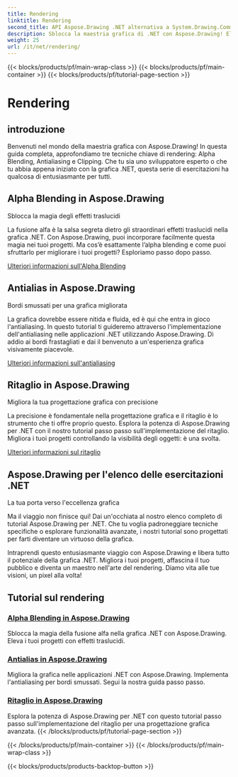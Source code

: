```yaml
---
title: Rendering
linktitle: Rendering
second_title: API Aspose.Drawing .NET alternativa a System.Drawing.Common
description: Sblocca la maestria grafica di .NET con Aspose.Drawing! Eleva i progetti con la fusione alfa per effetti traslucidi. Impara l'antialiasing e il ritaglio per design migliorati.
weight: 25
url: /it/net/rendering/
---
```


{{< blocks/products/pf/main-wrap-class >}}
{{< blocks/products/pf/main-container >}}
{{< blocks/products/pf/tutorial-page-section >}}

# Rendering

## introduzione

Benvenuti nel mondo della maestria grafica con Aspose.Drawing! In questa guida completa, approfondiamo tre tecniche chiave di rendering: Alpha Blending, Antialiasing e Clipping. Che tu sia uno sviluppatore esperto o che tu abbia appena iniziato con la grafica .NET, questa serie di esercitazioni ha qualcosa di entusiasmante per tutti.

## Alpha Blending in Aspose.Drawing
Sblocca la magia degli effetti traslucidi

La fusione alfa è la salsa segreta dietro gli straordinari effetti traslucidi nella grafica .NET. Con Aspose.Drawing, puoi incorporare facilmente questa magia nei tuoi progetti. Ma cos’è esattamente l’alpha blending e come puoi sfruttarlo per migliorare i tuoi progetti? Esploriamo passo dopo passo.

[Ulteriori informazioni sull'Alpha Blending](./alpha-blending/)

## Antialias in Aspose.Drawing
Bordi smussati per una grafica migliorata

La grafica dovrebbe essere nitida e fluida, ed è qui che entra in gioco l'antialiasing. In questo tutorial ti guideremo attraverso l'implementazione dell'antialiasing nelle applicazioni .NET utilizzando Aspose.Drawing. Dì addio ai bordi frastagliati e dai il benvenuto a un'esperienza grafica visivamente piacevole.

[Ulteriori informazioni sull'antialiasing](./antialiasing/)

## Ritaglio in Aspose.Drawing
Migliora la tua progettazione grafica con precisione

La precisione è fondamentale nella progettazione grafica e il ritaglio è lo strumento che ti offre proprio questo. Esplora la potenza di Aspose.Drawing per .NET con il nostro tutorial passo passo sull'implementazione del ritaglio. Migliora i tuoi progetti controllando la visibilità degli oggetti: è una svolta.

[Ulteriori informazioni sul ritaglio](./clipping/)

## Aspose.Drawing per l'elenco delle esercitazioni .NET
La tua porta verso l'eccellenza grafica

Ma il viaggio non finisce qui! Dai un'occhiata al nostro elenco completo di tutorial Aspose.Drawing per .NET. Che tu voglia padroneggiare tecniche specifiche o esplorare funzionalità avanzate, i nostri tutorial sono progettati per farti diventare un virtuoso della grafica.

Intraprendi questo entusiasmante viaggio con Aspose.Drawing e libera tutto il potenziale della grafica .NET. Migliora i tuoi progetti, affascina il tuo pubblico e diventa un maestro nell'arte del rendering. Diamo vita alle tue visioni, un pixel alla volta!
## Tutorial sul rendering
### [Alpha Blending in Aspose.Drawing](./alpha-blending/)
Sblocca la magia della fusione alfa nella grafica .NET con Aspose.Drawing. Eleva i tuoi progetti con effetti traslucidi.
### [Antialias in Aspose.Drawing](./antialiasing/)
Migliora la grafica nelle applicazioni .NET con Aspose.Drawing. Implementa l'antialiasing per bordi smussati. Segui la nostra guida passo passo.
### [Ritaglio in Aspose.Drawing](./clipping/)
Esplora la potenza di Aspose.Drawing per .NET con questo tutorial passo passo sull'implementazione del ritaglio per una progettazione grafica avanzata.
{{< /blocks/products/pf/tutorial-page-section >}}

{{< /blocks/products/pf/main-container >}}
{{< /blocks/products/pf/main-wrap-class >}}

{{< blocks/products/products-backtop-button >}}
